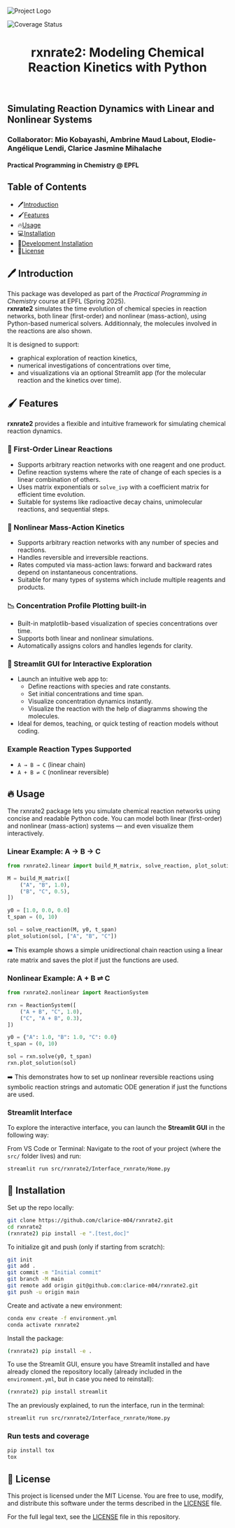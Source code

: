 ![Project Logo](assets/banner.png)

![Coverage Status](assets/coverage-badge.svg)

<h1 align="center">
rxnrate2: Modeling Chemical Reaction Kinetics with Python
</h1>

<br>

## Simulating Reaction Dynamics with Linear and Nonlinear Systems  
### Collaborator: Mio Kobayashi, Ambrine Maud Labout, Elodie-Angélique Lendi, Clarice Jasmine Mihalache 
#### Practical Programming in Chemistry @ EPFL

## Table of Contents
- :pen:[Introduction](#pen-introduction)
- :paintbrush:[Features](#paintbrush-features)
- :fire:[Usage](#fire-usage)
- :computer:[Installation](#computer-installation)
- :hammer:[Development Installation](#hammer-development-installation)
- :scroll:[License](#scroll-license)

## :pen: Introduction

This package was developed as part of the *Practical Programming in Chemistry* course at EPFL (Spring 2025).  
**rxnrate2** simulates the time evolution of chemical species in reaction networks, both linear (first-order) and nonlinear (mass-action), using Python-based numerical solvers. Additionnaly, the molecules involved in the reactions are also shown.

It is designed to support:
- graphical exploration of reaction kinetics,
- numerical investigations of concentrations over time,
- and visualizations via an optional Streamlit app (for the molecular reaction and the kinetics over time).

## :paintbrush: Features


**rxnrate2** provides a flexible and intuitive framework for simulating chemical reaction dynamics.

### 🔹 First-Order Linear Reactions
- Supports arbitrary reaction networks with one reagent and one product.
- Define reaction systems where the rate of change of each species is a linear combination of others.
- Uses matrix exponentials or `solve_ivp` with a coefficient matrix for efficient time evolution.
- Suitable for systems like radioactive decay chains, unimolecular reactions, and sequential steps.

### 🔹 Nonlinear Mass-Action Kinetics
- Supports arbitrary reaction networks with any number of species and reactions.
- Handles reversible and irreversible reactions.
- Rates computed via mass-action laws: forward and backward rates depend on instantaneous concentrations.
- Suitable for many types of systems which include multiple reagents and products.

### 📉 Concentration Profile Plotting built-in
- Built-in matplotlib-based visualization of species concentrations over time.
- Supports both linear and nonlinear simulations.
- Automatically assigns colors and handles legends for clarity.

### 🧪 Streamlit GUI for Interactive Exploration
- Launch an intuitive web app to:
  - Define reactions with species and rate constants.
  - Set initial concentrations and time span.
  - Visualize concentration dynamics instantly.
  - Visualize the reaction with the help of diagramms showing the molecules.
- Ideal for demos, teaching, or quick testing of reaction models without coding.


### Example Reaction Types Supported

- `A → B → C` (linear chain)
- `A + B ⇌ C` (nonlinear reversible)

## :fire: Usage

The rxnrate2 package lets you simulate chemical reaction networks using concise and readable Python code. You can model both linear (first-order) and nonlinear (mass-action) systems — and even visualize them interactively.

### Linear Example: A → B → C

```python
from rxnrate2.linear import build_M_matrix, solve_reaction, plot_solution

M = build_M_matrix([
    ("A", "B", 1.0),
    ("B", "C", 0.5),
])

y0 = [1.0, 0.0, 0.0]
t_span = (0, 10)

sol = solve_reaction(M, y0, t_span)
plot_solution(sol, ["A", "B", "C"])
```

➡️ This example shows a simple unidirectional chain reaction using a linear rate matrix and saves the plot if just the functions are used.

### Nonlinear Example: A + B ⇌ C

```python
from rxnrate2.nonlinear import ReactionSystem

rxn = ReactionSystem([
    ("A + B", "C", 1.0),
    ("C", "A + B", 0.3),
])

y0 = {"A": 1.0, "B": 1.0, "C": 0.0}
t_span = (0, 10)

sol = rxn.solve(y0, t_span)
rxn.plot_solution(sol)
```
➡️ This demonstrates how to set up nonlinear reversible reactions using symbolic reaction strings and automatic ODE generation if just the functions are used.

### Streamlit Interface
To explore the interactive interface, you can launch the **Streamlit GUI** in the following way:

From VS Code or Terminal:
Navigate to the root of your project (where the `src/` folder lives) and run:

```bash
streamlit run src/rxnrate2/Interface_rxnrate/Home.py
```

## :hammer: Installation

Set up the repo locally:

```bash
git clone https://github.com/clarice-m04/rxnrate2.git
cd rxnrate2
(rxnrate2) pip install -e ".[test,doc]"
```

To initialize git and push (only if starting from scratch):

```bash
git init
git add .
git commit -m "Initial commit"
git branch -M main
git remote add origin git@github.com:clarice-m04/rxnrate2.git
git push -u origin main
```

Create and activate a new environment:

```bash
conda env create -f environment.yml
conda activate rxnrate2
```

Install the package:

```bash
(rxnrate2) pip install -e .
```

To use the Streamlit GUI, ensure you have Streamlit installed and have already cloned the repository locally (already included in the `environment.yml`, but in case you need to reinstall):

```bash
(rxnrate2) pip install streamlit
```
The an previously explained, to run the interface, run in the terminal:

```bash
streamlit run src/rxnrate2/Interface_rxnrate/Home.py
```
### Run tests and coverage

```bash
pip install tox
tox
```

## :scroll: License

This project is licensed under the MIT License. You are free to use, modify, and distribute this software under the terms described in the [LICENSE](LICENSE) file.

For the full legal text, see the [LICENSE](LICENSE) file in this repository.
